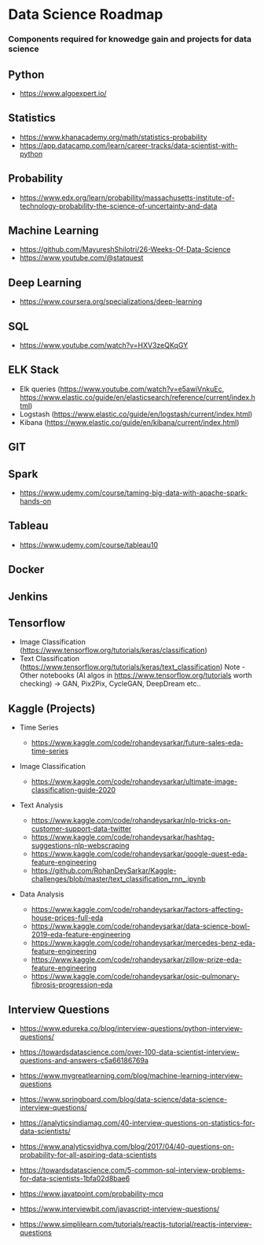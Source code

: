 # Data Science Roadmap

### Components required for knowedge gain and projects for data science

## Python
- https://www.algoexpert.io/

## Statistics
- https://www.khanacademy.org/math/statistics-probability
- https://app.datacamp.com/learn/career-tracks/data-scientist-with-python

## Probability
- https://www.edx.org/learn/probability/massachusetts-institute-of-technology-probability-the-science-of-uncertainty-and-data

## Machine Learning
- https://github.com/MayureshShilotri/26-Weeks-Of-Data-Science
- https://www.youtube.com/@statquest
  
## Deep Learning
- https://www.coursera.org/specializations/deep-learning

## SQL
- https://www.youtube.com/watch?v=HXV3zeQKqGY

## ELK Stack
- Elk queries (https://www.youtube.com/watch?v=e5awiVnkuEc, https://www.elastic.co/guide/en/elasticsearch/reference/current/index.html)
- Logstash (https://www.elastic.co/guide/en/logstash/current/index.html)
- Kibana (https://www.elastic.co/guide/en/kibana/current/index.html)

## GIT

## Spark
- https://www.udemy.com/course/taming-big-data-with-apache-spark-hands-on

## Tableau
- https://www.udemy.com/course/tableau10
  
## Docker

## Jenkins


## Tensorflow
- Image Classification (https://www.tensorflow.org/tutorials/keras/classification)
- Text Classification (https://www.tensorflow.org/tutorials/keras/text_classification)
Note - Other notebooks (AI algos in https://www.tensorflow.org/tutorials worth checking) -> GAN, Pix2Pix, CycleGAN, DeepDream etc..

## Kaggle (Projects)
- Time Series
  - https://www.kaggle.com/code/rohandeysarkar/future-sales-eda-time-series
- Image Classification
  - https://www.kaggle.com/code/rohandeysarkar/ultimate-image-classification-guide-2020
    
- Text Analysis 
  - https://www.kaggle.com/code/rohandeysarkar/nlp-tricks-on-customer-support-data-twitter
  - https://www.kaggle.com/code/rohandeysarkar/hashtag-suggestions-nlp-webscraping
  - https://www.kaggle.com/code/rohandeysarkar/google-quest-eda-feature-engineering
  - https://github.com/RohanDeySarkar/Kaggle-challenges/blob/master/text_classification_rnn_.ipynb
    
- Data Analysis 
  - https://www.kaggle.com/code/rohandeysarkar/factors-affecting-house-prices-full-eda
  - https://www.kaggle.com/code/rohandeysarkar/data-science-bowl-2019-eda-feature-engineering
  - https://www.kaggle.com/code/rohandeysarkar/mercedes-benz-eda-feature-engineering
  - https://www.kaggle.com/code/rohandeysarkar/zillow-prize-eda-feature-engineering
  - https://www.kaggle.com/code/rohandeysarkar/osic-pulmonary-fibrosis-progression-eda

 ## Interview Questions
 - https://www.edureka.co/blog/interview-questions/python-interview-questions/
   
 
 - https://towardsdatascience.com/over-100-data-scientist-interview-questions-and-answers-c5a66186769a
 - https://www.mygreatlearning.com/blog/machine-learning-interview-questions
 - https://www.springboard.com/blog/data-science/data-science-interview-questions/
   
   
 - https://analyticsindiamag.com/40-interview-questions-on-statistics-for-data-scientists/
 - https://www.analyticsvidhya.com/blog/2017/04/40-questions-on-probability-for-all-aspiring-data-scientists
 - https://towardsdatascience.com/5-common-sql-interview-problems-for-data-scientists-1bfa02d8bae6
 - https://www.javatpoint.com/probability-mcq
   

 - https://www.interviewbit.com/javascript-interview-questions/
   
   
 - https://www.simplilearn.com/tutorials/reactjs-tutorial/reactjs-interview-questions
   
